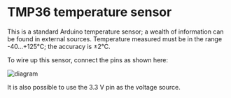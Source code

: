 # TMP36 temperature sensor

This is a standard Arduino temperature sensor;
a wealth of information can be found in external sources.
Temperature measured must be in the range -40...+125°C;
the accuracy is ±2°C.

To wire up this sensor, connect the pins as shown here:

![diagram](https://user-images.githubusercontent.com/24684698/40881820-f687d1f2-669e-11e8-8dd2-b1bc3244709d.gif)

It is also possible to use the 3.3 V pin as the voltage source.
